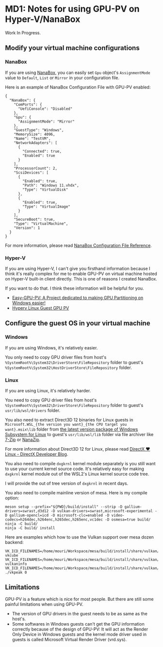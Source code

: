 ﻿# MD1: Notes for using GPU-PV on Hyper-V/NanaBox

Work In Progress.

## Modify your virtual machine configurations

### NanaBox

If you are using [NanaBox](https://github.com/M2Team/NanaBox), you can easily 
set `Gpu` object's `AssignmentMode` value to `Default`, `List` or `Mirror` in 
your configuration file.

Here is an example of NanaBox Configuration File with GPU-PV enabled:

```
{
  "NanaBox": {
    "ComPorts": {
      "UefiConsole": "Disabled"
    },
    "Gpu": {
      "AssignmentMode": "Mirror"
    },
    "GuestType": "Windows",
    "MemorySize": 4096,
    "Name": "TestVM",
    "NetworkAdapters": [
      {
        "Connected": true,
        "Enabled": true
      }
    ],
    "ProcessorCount": 2,
    "ScsiDevices": [
      {
        "Enabled": true,
        "Path": "Windows 11.vhdx",
        "Type": "VirtualDisk"
      },
      {
        "Enabled": true,
        "Type": "VirtualImage"
      }
    ],
    "SecureBoot": true,
    "Type": "VirtualMachine",
    "Version": 1
  }
}
```

For more information, please read [NanaBox Configuration File Reference](https://github.com/M2Team/NanaBox/blob/main/Documents/ConfigurationReference.md).

### Hyper-V

If you are using Hyper-V, I can't give you firsthand information because I think
it's really complex for me to enable GPU-PV on virtual machine hosted on Hyper-V
built-in client directly. This is one of reasons I created NanaBox.

If you want to do that. I think these information will be helpful for you.

- [Easy-GPU-PV: A Project dedicated to making GPU Partitioning on Windows easier!](https://github.com/jamesstringerparsec/Easy-GPU-PV)
- [Hyperv Linux Guest GPU PV](https://gist.github.com/OlfillasOdikno/f87a4444f00984625558dad053255ace)

## Configure the guest OS in your virtual machine

### Windows

If you are using Windows, it's relatively easier.

You only need to copy GPU driver files from host's 
`%SystemRoot%\System32\DriverStore\FileRepository` folder to guest's 
`%SystemRoot%\System32\HostDriverStore\FileRepository` folder.

### Linux

If you are using Linux, it's relatively harder.

You need to copy GPU driver files from host's 
`%SystemRoot%\System32\DriverStore\FileRepository` folder to guest's 
`usr/lib/wsl/drivers` folder.

You also need to extract Direct3D 12 binaries for Linux guests in 
`Microsoft.WSL_{the version you want}_{the CPU target you want}.msix\lib`
folder from [the latest version package of Windows Subsystem for Linux](https://github.com/microsoft/WSL/releases/latest)
to guest's `usr/lib/wsl/lib` folder via file archiver like [7-Zip](https://www.7-zip.org/)
or [NanaZip](https://github.com/M2Team/NanaZip).

For more information about Direct3D 12 for Linux, please read
[DirectX ❤ Linux - DirectX Developer Blog](https://devblogs.microsoft.com/directx/directx-heart-linux/).

You also need to compile `dxgkrnl` kernel module separately is you still want
to use your current kernel source code. It's relatively easy for making 
`dxgkrnl` kernel module out of the WSL2's Linux kernel source code tree.

I will provide the out of tree version of `dxgkrnl` in recent days.

You also need to compile mainline version of mesa. Here is my compile option:

```
meson setup --prefix="${PWD}/build/install" --strip -D gallium-drivers=swrast,d3d12 -D vulkan-drivers=swrast,microsoft-experimental -D gallium-opencl=icd -D microsoft-clc=enabled -D video-codecs=h264dec,h264enc,h265dec,h265enc,vc1dec -D osmesa=true build/
ninja -C build/
ninja -C build/ install
```

Here are examples which how to use the Vulkan support over mesa dozen backend:

```
VK_ICD_FILENAMES=/home/mouri/Workspace/mesa/build/install/share/vulkan/icd.d/dzn_icd.x86_64.json vkcube
VK_ICD_FILENAMES=/home/mouri/Workspace/mesa/build/install/share/vulkan/icd.d/dzn_icd.x86_64.json vulkaninfo
VK_ICD_FILENAMES=/home/mouri/Workspace/mesa/build/install/share/vulkan/icd.d/dzn_icd.x86_64.json ./vkpeak 0
```

## Limitations

GPU-PV is a feature which is nice for most people. But there are still some
painful limitations when using GPU-PV.

- The version of GPU drivers in the guest needs to be as same as the host's.
- Some softwares in Windows guests can't get the GPU information correctly 
  because of the design of GPU-PV: It will act as the Render Only Device in
  Windows guests and the kernel mode driver used in guests is called Microsoft
  Virtual Render Driver (vrd.sys).
